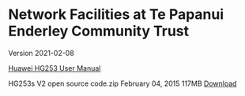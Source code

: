 # Network Facilities at Te Papanui Enderley Community Trust

Version 2021-02-08


[Huawei HG253 User Manual](https://www.manualslib.com/manual/1195405/Huawei-Hg253s.html#manual)

HG253s V2 open source code.zip February 04, 2015 117MB [Download](https://consumer-tkb.huawei.com/weknow/servlet/download/public?contextNo=S1600345805)
